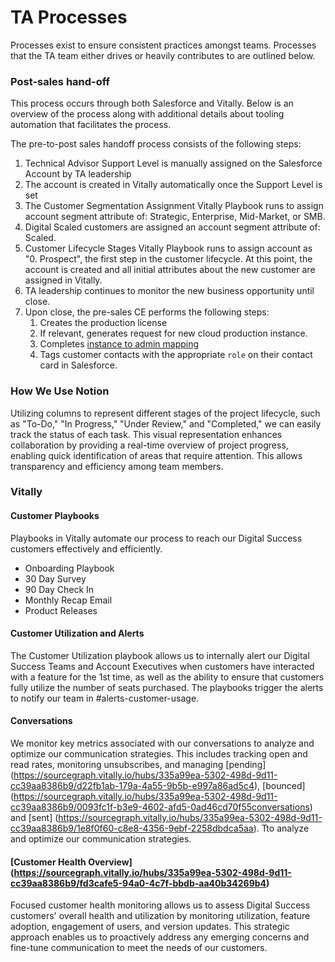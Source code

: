 # TA Processes

Processes exist to ensure consistent practices amongst teams. Processes that the TA team either drives or heavily contributes to are outlined below.

### Post-sales hand-off

This process occurs through both Salesforce and Vitally. Below is an overview of the process along with additional details about tooling automation that facilitates the process.

The pre-to-post sales handoff process consists of the following steps:

1. Technical Advisor Support Level is manually assigned on the Salesforce Account by TA leadership
2. The account is created in Vitally automatically once the Support Level is set
3. The Customer Segmentation Assignment Vitally Playbook runs to assign account segment attribute of: Strategic, Enterprise, Mid-Market, or SMB.
4. Digital Scaled customers are assigned an account segment attribute of: Scaled.
5. Customer Lifecycle Stages Vitally Playbook runs to assign account as "0. Prospect", the first step in the customer lifecycle. At this point, the account is created and all initial attributes about the new customer are assigned in Vitally.
6. TA leadership continues to monitor the new business opportunity until close.
7. Upon close, the pre-sales CE performs the following steps:
   1. Creates the production license
   2. If relevant, generates request for new cloud production instance.
   3. Completes [instance to admin mapping](https://docs.google.com/document/d/12W85VTKLJg2Os74PWADxwOPfpMozB0mUm4Do6fN9dFs/edit?usp=sharing)
   4. Tags customer contacts with the appropriate `role` on their contact card in Salesforce.
   
### How We Use Notion

Utilizing columns to represent different stages of the project lifecycle, such as "To-Do," "In Progress," "Under Review," and "Completed," we can easily track the status of each task. This visual representation enhances collaboration by providing a real-time overview of project progress, enabling quick identification of areas that require attention. This allows transparency and efficiency among team members.

### Vitally

#### Customer Playbooks

Playbooks in Vitally automate our process to reach our Digital Success customers effectively and efficiently.

- Onboarding Playbook
- 30 Day Survey
- 90 Day Check In
- Monthly Recap Email
- Product Releases

#### Customer Utilization and Alerts 

The Customer Utilization playbook allows us to internally alert our Digital Success Teams and Account Executives when customers have interacted with a feature for the 1st time, as well as the ability to ensure that customers fully utilize the number of seats purchased. The playbooks trigger the alerts to notify our team in #alerts-customer-usage.

#### Conversations

We monitor key metrics associated with our conversations to analyze and optimize our communication strategies. This includes tracking open and read rates, monitoring unsubscribes, and managing [pending] (https://sourcegraph.vitally.io/hubs/335a99ea-5302-498d-9d11-cc39aa8386b9/d22fb1ab-179a-4a55-9b5b-e997a86ad5c4), [bounced] (https://sourcegraph.vitally.io/hubs/335a99ea-5302-498d-9d11-cc39aa8386b9/0093fc1f-b3e9-4602-afd5-0ad46cd70f55conversations) and [sent] (https://sourcegraph.vitally.io/hubs/335a99ea-5302-498d-9d11-cc39aa8386b9/1e8f0f60-c8e8-4356-9ebf-2258dbdca5aa). Tto analyze and optimize our communication strategies. 

#### [Customer Health Overview] (https://sourcegraph.vitally.io/hubs/335a99ea-5302-498d-9d11-cc39aa8386b9/fd3cafe5-94a0-4c7f-bbdb-aa40b34269b4)

Focused customer health monitoring allows us to assess Digital Success customers' overall health and utilization by monitoring utilization, feature adoption, engagement of users, and version updates. This strategic approach enables us to proactively address any emerging concerns and fine-tune communication to meet the needs of our customers.
